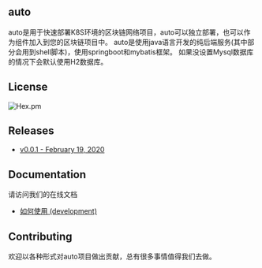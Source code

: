 ## auto

[comment]: <> (![Hex.pm]&#40;https://img.shields.io/hexpm/l/plug?style=plastic&#41;)

auto是用于快速部署K8S环境的区块链网络项目，auto可以独立部署，也可以作为组件加入到您的区块链项目中。
auto是使用java语言开发的纯后端服务(其中部分会用到shell脚本)，使用springboot和mybatis框架。
如果没设置Mysql数据库的情况下会默认使用H2数据库。

## License
![Hex.pm](https://img.shields.io/hexpm/l/plug?style=plastic)

## Releases
- [v0.0.1 - February 19, 2020]()

## Documentation
请访问我们的在线文档
- [如何使用 (development)](./docs/setup_v1.md)

## Contributing
欢迎以各种形式对auto项目做出贡献，总有很多事情值得我们去做。

